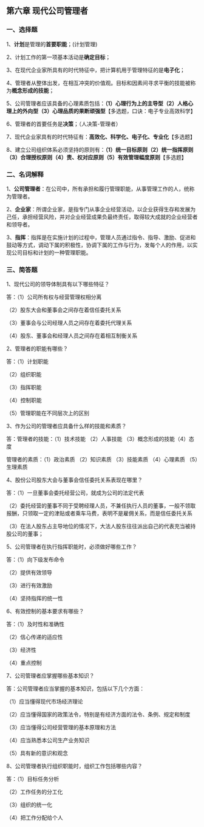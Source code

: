 ## 第六章 现代公司管理者

### 一、选择题

1、**计划**是管理的**首要职能**；(计划管理)

2、计划工作的第一项基本活动是**确定目标**；

3、在现代企业家所具有的时代特征中，把计算机用于管理特征的是**电子化**；

4、管理者从整体出发，在相互冲突的价值观。目标和因素间寻求平衡的技能被称为**概念形成的技能**；

5、公司管理者应该具备的心理素质包括：**（1）心理行为上的主导型（2）人格心理上的外向型（3）心理品质的果断顽强型**【多选题，口诀：电子专业高效科学】

6、管理者的首要任务是**决策**；（人决策-管理者）

7、现代企业家具有的时代特征有：**高效化、科学化、电子化、专业化**【多选题】

8、建立公司组织体系必须坚持的原则有：**（1）统一目标原则（2）统一指挥原则（3）合理授权原则（4）责、权对应原则（5）有效管理幅度原则**【多选题】

### 二、名词解释

1、**公司管理者**：在公司中，所有承担和履行管理职能，从事管理工作的人，统称为管理者。

2、**企业家**：所谓企业家，是指专门从事企业经营活动，以企业获得生存和发展为己任，承担经营风险，并对企业经营成果负最终责任，取得较大成就的企业经营者和领导者。

3、**指挥**：指挥是在实施计划的过程中，管理人员通过指令、指导、激励、促进和鼓动等方式，调动下属的积极性，协调下属的工作与行为，发每个人的作用，以实现公司目标和计划的一种管理职能。

### 三、简答题

1、现代公司的领导体制具有以下哪些特征？

答：（1）公司所有权与经营管理权相分离

（2）股东大会和董事会之间存在着信任委托关系

（3）董事会与公司经理人员之间存在着委托代理关系

（4）股东、董事会和经理人员之间存在着相互制衡关系

2、管理者的职能有哪些？

答：（1）计划职能

（2）组织职能

（3）指挥职能

（4）控制职能

（5）管理职能在不同层次上的区别

3、作为公司的管理者应具备什么样的技能和素质？

答：管理者的技能：（1）技术技能 （2）人事技能 （3）概念形成的技能（4）态度

管理者的素质：（1）政治素质 （2）知识素质 （3）技能素质 （4）心理素质 （5）生理素质

4、股份公司股东大会与董事会信任委托关系表现在哪里？

答：（1）一旦董事会委托经营公司，就成为公司的法定代表

（2）委托经营的董事不同于受聘经理人员，不兼任执行人员的董事，一般不领取报酬，只领取一定的津贴或者乘车马费，表明不是雇佣关系，而是信任委托关系

（3）在法人股东占主导地位的情况下，大法人股东往往派出自己的代表充当被持股公司的董事；

5、公司管理者在执行指挥职能时，必须做好哪些工作？

答：（1）向下级发布命令

（2）提供有效领导

（3）进行有效激励

（4）坚持指挥的统一性

6、有效控制的基本要求有哪些？

答：（1）及时性和准确性

（2）信心传递的适应性

（3）经济性

（4）重点控制

7、公司管理者应掌握哪些基本知识？

答：公司管理者应当掌握的基本知识，包括以下几个方面：

（1）应当懂得现代市场经济理论

（2）应当懂得国家的政策法令，特别是有经济方面的法令、条例、规定和制度

（3）应当懂得公司经营管理的基本原理和方法

（4）应当熟悉本公司生产业务知识

（5）具有新的意识和观念

8、公司管理者执行组织职能时，组织工作包括哪些内容？

答：（1）目标任务分析

（2）工作任务的分工化

（3）组织的统一化

（4）把工作分配给个人